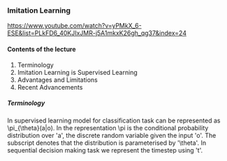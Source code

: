 ### Imitation Learning 
https://www.youtube.com/watch?v=yPMkX_6-ESE&list=PLkFD6_40KJIxJMR-j5A1mkxK26gh_qg37&index=24

#### Contents of the lecture
1. Terminology 
2. Imitation Learning is Supervised Learning
3. Advantages and Limitations
4. Recent Advancements

##### Terminology
In supervised learning model for classification task can be represented as \pi_{\theta}(a|o). In the representation \pi is the conditional probability distribution over 'a', the discrete random variable given the input 'o'. The subscript denotes that the distribution is parameterised by '\theta'.
In sequential decision making task we represent the timestep using 't'.
